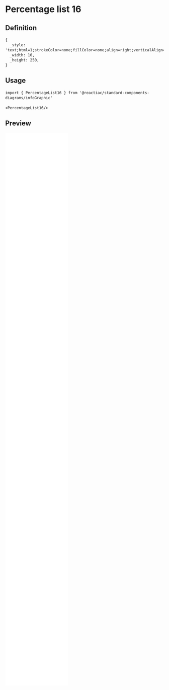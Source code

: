 # Percentage list 16

## Definition

```
{
  _style: 'text;html=1;strokeColor=none;fillColor=none;align=right;verticalAlign=middle;whiteSpace=wrap;rounded=0;shadow=0;fontSize=18;spacingRight=10;',
  _width: 10,
  _height: 250,
}
```

## Usage

```
import { PercentageList16 } from '@reactiac/standard-components-diagrams/infoGraphic'

<PercentageList16/>
```

## Preview

<img src="./percentage-list-16.png" width="200"/>
